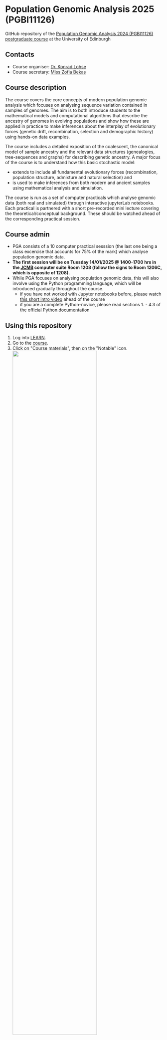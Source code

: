 # Population Genomic Analysis 2025 (PGBI11126)

GitHub repository of the [Population Genomic Analysis 2024 (PGBI11126) postgraduate course](http://www.drps.ed.ac.uk/23-24/dpt/cxpgbi11126.htm) at the University of Edinburgh 

Contacts
--------

- Course organiser: [Dr. Konrad Lohse](mailto:konrad.lohse@ed.ac.uk?subject=[PGA2024])
- Course secretary: [Miss Zofia Bekas](mailto:zofia.bekas@ed.ac.uk?subject=[PGA2024])

Course description
------------------

The course covers the core concepts of modern population genomic analysis which focuses on analysing sequence variation contained in samples of genomes. The aim is to both introduce students to the mathematical models and computational algorithms that describe the ancestry of genomes in evolving populations and show how these are applied in practice to make inferences about the interplay of evolutionary forces (genetic drift, recombination, selection and demographic history) using hands-on data examples. 

The course includes a detailed exposition of the coalescent, the canonical model of sample ancestry and the relevant data structures (genealogies, tree-sequences and graphs) for describing genetic ancestry. A major focus of the course is to understand how this basic stochastic model: 

- extends to include all fundamental evolutionary forces (recombination, population structure, admixture and natural selection) and
- is used to make inferences from both modern and ancient samples using mathematical analysis and simulation.

The course is run as a set of computer practicals which analyse genomic data (both real and simulated) through interactive jupyterLab notebooks. 
Each practical is partnered with a short pre-recorded mini lecture covering the theoretical/conceptual background. 
These should be watched ahead of the corresponding practical session.

Course admin
------------

- PGA consists of a 10 computer practical sesssion (the last one being a class excercise that accounts for 75% of the mark) which analyse population genomic data.
- **The first session will be on Tuesday 14/01/2025 @ 1400-1700 hrs in the [JCMB](https://goo.gl/maps/mYi8YMzKHiA1U9ceA) computer suite Room 1208 (follow the signs to Room 1206C, which is opposite of 1208).**
- While PGA focuses on analysing population genomic data, this will also involve using the Python programming language, which will be introduced gradually throughout the course.
  - if you have not worked with Jupyter notebooks before, please watch [this short intro video](https://www.youtube.com/watch?v=A5YyoCKxEOU) ahead of the course
  - if you are a complete Python-novice, please read sections 1. - 4.3 of the [official Python documentation](https://docs.python.org/3.6/tutorial/)

Using this repository
---------------------
1. Log into [LEARN](https://www.learn.ed.ac.uk/ultra/course).
2. Go to the [course](https://www.learn.ed.ac.uk/ultra/courses/_110711_1/outline).  
3. Click on "Course materials", then on the "Notable" icon. <img src="![Noteable](https://github.com/KLohse/PGA_course_2024/assets/17250135/349acfb6-48df-4f4a-aad4-13747caf73ff)
" width="75%" height="75%">
4. Select the "BioChemistry Notebook" from the dropdown menu and click "Start". <img src="https://github.com/KLohse/PGA_course_2024/blob/main/Noteable.png" width="75%" height="75%">
5. Click on `+GitRepo` to bring up the menu to clone this repository. <img src="" width="75%" height="75%">
6. For this you must enter the following information: <img src="https://github.com/KLohse/PGA_course_2024/blob/main/noteable2.png" width="75%" height="75%">  
  - **Git Repository URL**: `https://github.com/LohseLab/PGA_course_2024`
  - **Branch**: `main` 
7. You can now use the Jupyter file browser to navigate to the notebooks you want to execute.

Syllabus
--------
- `Practical_1`
  - coalescent simulation and relevant data structures.
  - run and analyse coalescent simulations with `msprime` and `tskit`.
  - understand how the variance of the coalescent depends on the two major axis of sampling: number of loci and number of individuals (Felsenstein 2004).
  - understand why it is natural (and helpful) to treat mutations separately from ancestry.
- `Practical_2`
  - understand why coalescent simulations are useful to gain intuition about population level processes.
  - appreciate that the site frequency spectrum (SFS) is a fundamental summary of sequence variation and understand how it relates to genealogical branch lengths.
  - understand that summary statistics are the currency for comparing real data to idealized models of population processes/history and that such comparisons can be done either via analytic results or simulations.
  - know how coalescent simulations are used in approximate likelihood inference.
- `Practical_3`
  - ARGs and treesequences: how are they constructed and how do they differ?
  - appreciate that not all recombination events are detectable
  - understand the difference between map and physical length of a sequence
  - know that the span of trees along the genome is a random variable and that nodes are shared between many trees.
  - understand that the duality between branch lengths and popgen measures extends to correlated trees.
- `Practical_4`
  - gain familiarity with common bioinformatic file formats (FASTA, BED, VCF)
  - understand how (population) genomic data can be represented through these file formats.
  - know that the analysis of variation data often requires additional simplifications and/or re-classification of the data
  - use common Python libraries to parse, intersect, interrogate, and visualize population genomic data
  - understand that due to background selection, genetic diversity in the genome is strongly correlated with functional constraint
- `Practical_5` (Dr Derek Setter)
  - how does positive selection act to favour a beneficial mutation?
  - understand the role of drift/randomness on allele ferquency trajectories and fixation probability
  - understand the effect of positive selection on linked neutral variation
  - understand how `sweepfinder` works using simulation data
  - be able to perform a Selective sweep scan on real data
- `Practical_6` (Dr Simon Martin)
  - understand genealogical dicordance and how it depends on incomplete lineage sorting and gene flow
  - understand how the divergence history of populations affects the level of incomplete lineage sorting
  - be able to run multi-population coalescent simulations and extract genealogical information
  - learn how to detect introgression from archaic Hominins into modern humans using the D statsitic (aka the ABBA/BABA test)
- `Practical_7`
  - how to estimate differentiation between populations/species using 𝑑𝑥𝑦, 𝑑𝑛𝑒𝑡 and 𝐹𝑠𝑡 and understand how these summary statistics are defined and related to each other.
  - be able to use coalescent theory to relate estimates of divergence and differentiation obtained from whole genome data to models of equilibrium population structure and non-equilibrium population history.
  - be able to define outliers of differentiation in a genome scan.
  - be able to simulate sequence data under models of population structure and compare these to real data. 
- `Practical_8 and 9`
  - Applying the knowledge you gained from this course to novel, real-world datasets.
  - TBA
  
